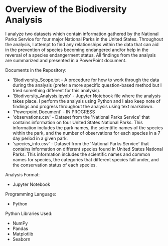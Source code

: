 # Overview of the Biodiversity Analysis 

I analyze two datasets which contain information gathered by the National Parks Service for four major National Parks in the United States.  Throughout the analysis, I attempt to find any relationships within the data that can aid in the prevention of species becoming endangered and/or help in the reversal of a species endangerment status.  All findings from the analysis are summarized and presented in a PowerPoint document.

Documents in the Repository:

- 'Biodiversity_Scope.txt - A procedure for how to work through the data during the analysis (prefer a more specific question-based method but I tried something different for this analysis).
- 'Biodiversity_Analysis.ipynb' - Jupyter Notebook file where the analysis takes place.  I perform the analysis using Python and I also keep note of findings and progress throughout the analysis using text markdown.
- 'Powerpoint Document' - IN PROGRESS
- 'observations.csv' - Dataset from the 'National Parks Service' that contains information on four United States National Parks.  This information includes the park names, the scientific names of the species within the park, and the number of observations for each species in a 7 day period in a given park.
- 'species_info.csv' - Dataset from the 'National Parks Service' that contains information on different species found in United States National Parks.  This information includes the scientific names and common names for species, the categories that different species fall under, and the conservation status of each species.

Analysis Format:

- Jupyter Notebook

Programming Language:

- Python

Python Libraries Used:

- NumPy
- Pandas
- Matplotlib
- Seaborn
